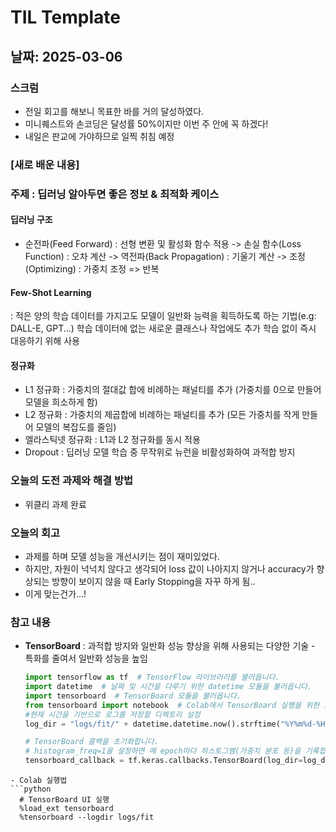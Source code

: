 # TIL Template

## 날짜: 2025-03-06

### 스크럼
- 전일 회고를 해보니 목표한 바를 거의 달성하였다. 
- 미니퀘스트와 손코딩은 달성률 50%이지만 이번 주 안에 꼭 하겠다!
- 내일은 판교에 가야하므로 일찍 취침 예정
  
### [새로 배운 내용]
### 주제 : 딥러닝 알아두면 좋은 정보 & 최적화 케이스
####  딥러닝 구조
  - 순전파(Feed Forward) : 선형 변환 및 활성화 함수 적용 -> 손실 함수(Loss Function) : 오차 계산 -> 역전파(Back Propagation)  : 기울기 계산 -> 조정(Optimizing) : 가중치 조정 => 반복

#### Few-Shot Learning
: 적은 양의 학습 데이터를 가지고도 모델이 일반화 능력을 획득하도록 하는 기법(e.g: DALL-E, GPT...)
학습 데이터에 없는 새로운 클래스나 작업에도 추가 학습 없이 즉시 대응하기 위해 사용

#### 정규화
- L1 정규화 : 가중치의 절대값 합에 비례하는 패널티를 추가 (가중치를 0으로 만들어 모델을 희소하게 함)
- L2 정규화 : 가중치의 제곱합에 비례하는 패널티를 추가 (모든 가중치를 작게 만들어 모델의 복잡도를 줄임)
- 엘라스틱넷 정규화 : L1과 L2 정규화를 동시 적용
- Dropout : 딥러닝 모델 학습 중 무작위로 뉴런을 비활성화하여 과적합 방지

### 오늘의 도전 과제와 해결 방법
- 위클리 과제 완료

### 오늘의 회고
- 과제를 하며 모델 성능을 개선시키는 점이 재미있었다.
- 하지만, 자원이 넉넉치 않다고 생각되어 loss 값이 나아지지 않거나 accuracy가 향상되는 방향이 보이지 않을 때 Early Stopping을 자꾸 하게 됨..
- 이게 맞는건가...! 


### 참고 내용
- **TensorBoard** : 과적합 방지와 일반화 성능 향상을 위해 사용되는 다양한 기술 - 특화를 줄여서 일반화 성능을 높임
  ```python
  import tensorflow as tf  # TensorFlow 라이브러리를 불러옵니다.
  import datetime  # 날짜 및 시간을 다루기 위한 datetime 모듈을 불러옵니다.
  import tensorboard  # TensorBoard 모듈을 불러옵니다.
  from tensorboard import notebook  # Colab에서 TensorBoard 실행을 위한 모듈을 불러옵니다.
  #현재 시간을 기반으로 로그를 저장할 디렉토리 설정
  log_dir = "logs/fit/" + datetime.datetime.now().strftime("%Y%m%d-%H%M%S")  # 로그 저장 경로를 현재 시간과 함께 생성합니다.

  # TensorBoard 콜백을 초기화합니다.
  # histogram_freq=1을 설정하면 매 epoch마다 히스토그램(가중치 분포 등)을 기록합니다.
  tensorboard_callback = tf.keras.callbacks.TensorBoard(log_dir=log_dir, histogram_freq=1)
```
- Colab 실행법
```python
  # TensorBoard UI 실행
  %load_ext tensorboard
  %tensorboard --logdir logs/fit
```